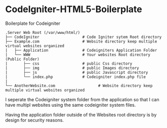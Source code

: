 # CodeIgniter-HTML5-Boilerplate
Boilerplate for Codeigniter



    .Server Web Root (/var/www/html/)
    ├── CodeIgniter                   # Code Igniter sytem Root directory 
    ├── Example.com                   # Website directory keep multiple virtual websites organized
    |   ├── Application               # Codeigniters Application Folder
    |   └── WWW                       # Your websites Root directory (Public Folder)
    |       ├── css                   # public Css directory
    |       ├── img                   # public Images directory
    |       ├── js                    # public Javascript directory
    |       └── index.php             # Codeigniter index.php file
    |
    └── AnotherWebsite.com                   # Website directory keep multiple virtual websites organized

I seperate the Codeigniter system folder from the application so that I can have multipl websites using the same codeigniter system files.

Having the application folder outside of the Websites root directory is by design for security reasons.

